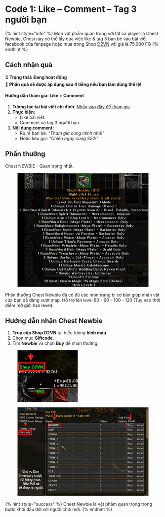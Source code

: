 # Code 1: Like – Comment – Tag 3 người bạn

{% hint style="info" %}
Món vật phẩm quan trọng với tất cả player là Chest Newbie, Chest này có thể lấy qua việc like & tag 3 bạn bè vào bài viết facebook của fanpage hoặc mua trong Shop [D2VN](https://d2tm.com/tag/d2vn/) với giá là 75.000 FG
{% endhint %}

## Cách nhận quà

⏳ **Trạng thái: Đang hoạt động**\
🎁 **Phần quà sẽ được áp dụng sau 4 tiếng nếu bạn làm đúng thể lệ!**

#### **Hướng dẫn tham gia: Like + Comment**

1. **Tương tác tại bài viết chỉ định**: [Nhấn vào đây để tham gia](https://www.facebook.com/Diablo2VietNam/posts/pfbid02oc7QzC2htYq5eqYcga3ELmXEPsajmrcLUWZowibUTpNHXj66TaR2XbNHj9J69AM7l)
2. **Thực hiện:**
   * Like bài viết.
   * Comment và tag 3 người bạn.
3. **Nội dung comment:**
   * Rủ rê bạn bè: _"Tham gia cùng mình nhé!"_
   * Hoặc kêu gọi: _"Chiến ngay cùng S22!"_



## Phần thưởng

Chest NEWBIE - Quan trọng nhất.

<figure><img src="../../.gitbook/assets/image (128).png" alt=""><figcaption></figcaption></figure>

Phần thưởng Chest Newbie đã có đủ các món trang bị cơ bản giúp nhân vật của bạn dễ dàng vượt map. Hỗ trợ lên level 80 - 90 - 100 - 120 (Tuỳ vào thời điểm mở giới hạn level).



## **Hướng dẫn nhận Chest Newbie**

1. **Truy cập Shop D2VN** tại biểu tượng **bình máu**.
2. Chọn mục **Giftcode**.
3. Tìm **Newbie** và chọn **Buy** để nhận thưởng.

<figure><img src="../../.gitbook/assets/image.png" alt=""><figcaption></figcaption></figure>

<figure><img src="../../.gitbook/assets/image (1).png" alt=""><figcaption></figcaption></figure>

{% hint style="success" %}
Chest Newbie là vật phẩm quan trọng trong bước khởi đầu đới với người chơi mới.
{% endhint %}
